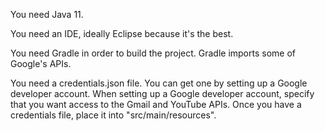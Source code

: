 You need Java 11.

You need an IDE, ideally Eclipse because it's the best.

You need Gradle in order to build the project. Gradle imports some of Google's APIs.

You need a credentials.json file. You can get one by setting up a Google developer account. When setting up a Google developer account, specify that you want access to the Gmail and YouTube APIs. Once you have a credentials file, place it into "src/main/resources".

